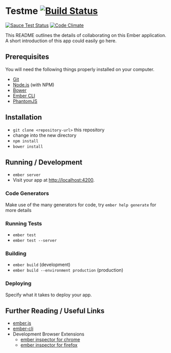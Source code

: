 # Testme [![Build Status](https://travis-ci.org/truenorth/ember-svember-testme.svg)](https://travis-ci.org/truenorth/ember-svember-testme)
[![Sauce Test Status](https://saucelabs.com/browser-matrix/northm_testme.svg?auth=04c81111b17afbf6d952b0b8e0028d0d)](https://saucelabs.com/u/northm_testme)
[![Code Climate](https://codeclimate.com/github/truenorth/ember-svember-testme/badges/gpa.svg)](https://codeclimate.com/github/truenorth/ember-svember-testme)

This README outlines the details of collaborating on this Ember application.
A short introduction of this app could easily go here.

## Prerequisites

You will need the following things properly installed on your computer.

* [Git](http://git-scm.com/)
* [Node.js](http://nodejs.org/) (with NPM)
* [Bower](http://bower.io/)
* [Ember CLI](http://www.ember-cli.com/)
* [PhantomJS](http://phantomjs.org/)

## Installation

* `git clone <repository-url>` this repository
* change into the new directory
* `npm install`
* `bower install`

## Running / Development

* `ember server`
* Visit your app at [http://localhost:4200](http://localhost:4200).

### Code Generators

Make use of the many generators for code, try `ember help generate` for more details

### Running Tests

* `ember test`
* `ember test --server`

### Building

* `ember build` (development)
* `ember build --environment production` (production)

### Deploying

Specify what it takes to deploy your app.

## Further Reading / Useful Links

* [ember.js](http://emberjs.com/)
* [ember-cli](http://www.ember-cli.com/)
* Development Browser Extensions
  * [ember inspector for chrome](https://chrome.google.com/webstore/detail/ember-inspector/bmdblncegkenkacieihfhpjfppoconhi)
  * [ember inspector for firefox](https://addons.mozilla.org/en-US/firefox/addon/ember-inspector/)

